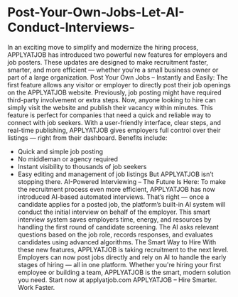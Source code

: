 # Post-Your-Own-Jobs-Let-AI-Conduct-Interviews-
In an exciting move to simplify and modernize the hiring process, APPLYATJOB has introduced two powerful new features for employers and job posters. These updates are designed to make recruitment faster, smarter, and more efficient — whether you’re a small business owner or part of a large organization.
Post Your Own Jobs – Instantly and Easily:
The first feature allows any visitor or employer to directly post their job openings on the APPLYATJOB website. Previously, job posting might have required third-party involvement or extra steps. Now, anyone looking to hire can simply visit the website and publish their vacancy within minutes.
This feature is perfect for companies that need a quick and reliable way to connect with job seekers. With a user-friendly interface, clear steps, and real-time publishing, APPLYATJOB gives employers full control over their listings — right from their dashboard.
Benefits include:
- Quick and simple job posting
- No middleman or agency required
- Instant visibility to thousands of job seekers
- Easy editing and management of job listings
But APPLYATJOB isn’t stopping there.
AI-Powered Interviewing – The Future Is Here:
To make the recruitment process even more efficient, APPLYATJOB has now introduced AI-based automated interviews. That’s right — once a candidate applies for a posted job, the platform’s built-in AI system will conduct the initial interview on behalf of the employer.
This smart interview system saves employers time, energy, and resources by handling the first round of candidate screening. The AI asks relevant questions based on the job role, records responses, and evaluates candidates using advanced algorithms.
The Smart Way to Hire
With these new features, APPLYATJOB is taking recruitment to the next level. Employers can now post jobs directly and rely on AI to handle the early stages of hiring — all in one platform.
Whether you're hiring your first employee or building a team, APPLYATJOB is the smart, modern solution you need.
Start now at applyatjob.com
APPLYATJOB – Hire Smarter. Work Faster.
